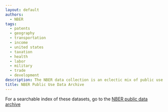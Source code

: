 ```yaml
---
layout: default
authors: 
  - NBER
tags: 
  - patents
  - geography
  - transportation
  - income
  - united states
  - taxation
  - health
  - labor
  - military
  - trade
  - development
description: The NBER data collection is an eclectic mix of public use economic, demographic, and enterprise data obtained over the years to satisfy the specific requests of NBER affiliated researchers for particular projects. There are also files created as the output of NBER projects and intended for wider use. It is maintained by the NBER.
title: NBER Public Use Data Archive
---
```



For a searchable index of these datasets, go to the [NBER public data archive](https://www.nber.org/research/data?page=1&perPage=100)